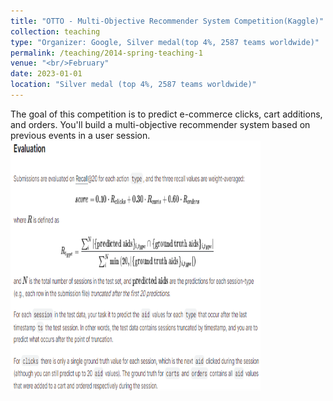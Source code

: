```yaml
---
title: "OTTO - Multi-Objective Recommender System Competition(Kaggle)"
collection: teaching
type: "Organizer: Google, Silver medal(top 4%, 2587 teams worldwide)"
permalink: /teaching/2014-spring-teaching-1
venue: "<br/>February"
date: 2023-01-01
location: "Silver medal (top 4%, 2587 teams worldwide)"
---
```

The goal of this competition is to predict e-commerce clicks, cart additions, and orders. You'll build a multi-objective recommender system based on previous events in a user session.
<br/><img src='/images/图片12.png' width=400 height=400>